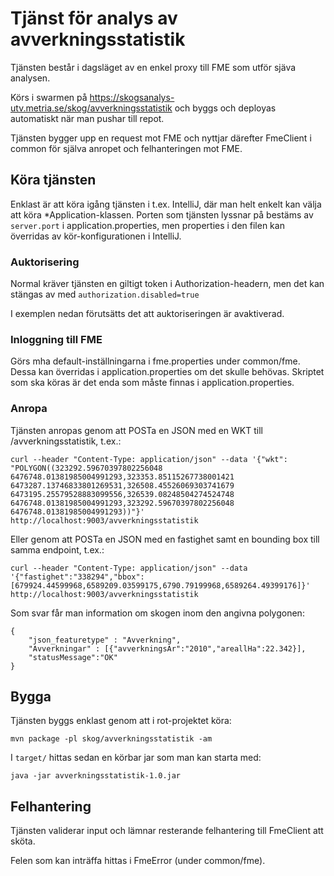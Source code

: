 # Tjänst för analys av avverkningsstatistik
Tjänsten består i dagsläget av en enkel proxy till FME som utför sjäva analysen.

Körs i swarmen på https://skogsanalys-utv.metria.se/skog/avverkningsstatistik och byggs och deployas automatiskt
när man pushar till repot.

Tjänsten bygger upp en request mot FME och nyttjar därefter FmeClient i common för själva anropet och felhanteringen mot FME.

## Köra tjänsten

Enklast är att köra igång tjänsten i t.ex. IntelliJ, där man helt enkelt kan välja att köra
*Application-klassen. Porten som tjänsten lyssnar på bestäms av `server.port` i application.properties, men
properties i den filen kan överridas av kör-konfigurationen i IntelliJ.

### Auktorisering
Normal kräver tjänsten en giltigt token i Authorization-headern, men det kan stängas av med 
`authorization.disabled=true`

I exemplen nedan förutsätts det att auktoriseringen är avaktiverad.

### Inloggning till FME
Görs mha default-inställningarna i fme.properties under common/fme. Dessa kan överridas i application.properties om det skulle behövas. Skriptet som ska köras är det enda som måste finnas i application.properties.

### Anropa

Tjänsten anropas genom att POSTa en JSON med en WKT till /avverkningsstatistik, t.ex.:

    curl --header "Content-Type: application/json" --data '{"wkt": "POLYGON((323292.59670397802256048 6476748.01381985004991293,323353.85115267738001421 6473287.13746833801269531,326508.45526069303741679 6473195.25579528883099556,326539.08248504274524748 6476748.01381985004991293,323292.59670397802256048 6476748.01381985004991293))"}' http://localhost:9003/avverkningsstatistik

Eller genom att POSTa en JSON med en fastighet samt en bounding box till samma endpoint, t.ex.:

    curl --header "Content-Type: application/json" --data '{"fastighet":"338294","bbox":[679924.44599968,6589209.03599175,6790.79199968,6589264.49399176]}' http://localhost:9003/avverkningsstatistik

Som svar får man information om skogen inom den angivna polygonen:

    {
        "json_featuretype" : "Avverkning",
        "Avverkningar" : [{"avverkningsAr":"2010","areallHa":22.342}],
        "statusMessage":"OK"
    }
    
## Bygga
Tjänsten byggs enklast genom att i rot-projektet köra:

    mvn package -pl skog/avverkningsstatistik -am
    
I `target/` hittas sedan en körbar jar som man kan starta med:

    java -jar avverkningsstatistik-1.0.jar

## Felhantering
Tjänsten validerar input och lämnar resterande felhantering till FmeClient att sköta.

Felen som kan inträffa hittas i FmeError (under common/fme).